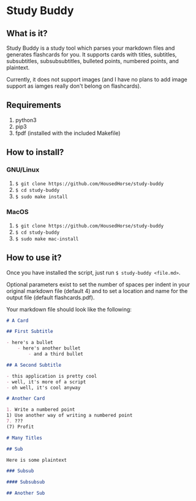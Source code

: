# Study Buddy

## What is it?

Study Buddy is a study tool which parses your markdown files and generates flashcards for you. It supports cards with titles, subtitles, subsubtitles, subsubsubtitles, bulleted points, numbered points, and plaintext.

Currently, it does not support images (and I have no plans to add image support as iamges really don't belong on flashcards).

## Requirements

1. python3
1. pip3
1. fpdf (installed with the included Makefile)

## How to install?

### GNU/Linux

1. `$ git clone https://github.com/HousedHorse/study-buddy`
1. `$ cd study-buddy`
1. `$ sudo make install`

### MacOS

1. `$ git clone https://github.com/HousedHorse/study-buddy`
1. `$ cd study-buddy`
1. `$ sudo make mac-install`

## How to use it?

Once you have installed the script, just run `$ study-buddy <file.md>`.

Optional parameters exist to set the number of spaces per indent in your original markdown file (default 4) and to set a location and name for the output file (default flashcards.pdf).

Your markdown file should look like the following:

``` markdown
# A Card

## First Subtitle

- here's a bullet
    - here's another bullet
        - and a third bullet

## A Second Subtitle

- this application is pretty cool
- well, it's more of a script
- oh well, it's cool anyway

# Another Card

1. Write a numbered point
1) Use another way of writing a numbered point
7. ???
(7) Profit

# Many Titles

## Sub

Here is some plaintext

### Subsub

#### Subsubsub

## Another Sub

```
